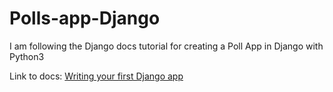 # Polls-app-Django
I am following the Django docs tutorial for creating a Poll App in Django with Python3

Link to docs: <a href="https://docs.djangoproject.com/en/4.1/intro/tutorial01/">Writing your first Django app</a>

